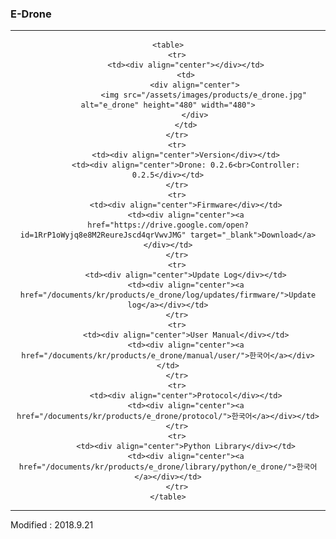 ### E-Drone

---

<div align="center">

    <table>
        <tr>
            <td><div align="center"></div></td>
            <td>
                <div align="center">
                    <img src="/assets/images/products/e_drone.jpg" alt="e_drone" height="480" width="480">
                </div>
            </td>
        </tr>
        <tr>
            <td><div align="center">Version</div></td>
            <td><div align="center">Drone: 0.2.6<br>Controller: 0.2.5</div></td>
        </tr>
        <tr>
            <td><div align="center">Firmware</div></td>
            <td><div align="center"><a href="https://drive.google.com/open?id=1RrP1oWyjq8e8M2ReureJscd4qrVwvJMG" target="_blank">Download</a></div></td>
        </tr>
        <tr>
            <td><div align="center">Update Log</div></td>
            <td><div align="center"><a href="/documents/kr/products/e_drone/log/updates/firmware/">Update log</a></div></td>
        </tr>
        <tr>
            <td><div align="center">User Manual</div></td>
            <td><div align="center"><a href="/documents/kr/products/e_drone/manual/user/">한국어</a></div></td>
        </tr>
        <tr>
            <td><div align="center">Protocol</div></td>
            <td><div align="center"><a href="/documents/kr/products/e_drone/protocol/">한국어</a></div></td>
        </tr>
        <tr>
            <td><div align="center">Python Library</div></td>
            <td><div align="center"><a href="/documents/kr/products/e_drone/library/python/e_drone/">한국어</a></div></td>
        </tr>
    </table>

</div>

---

Modified : 2018.9.21
